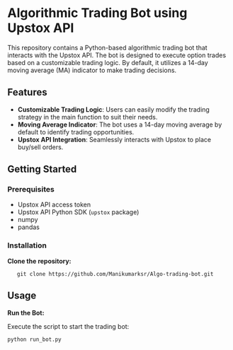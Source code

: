 # Algorithmic Trading Bot using Upstox API

This repository contains a Python-based algorithmic trading bot that interacts with the Upstox API. The bot is designed to execute option trades based on a customizable trading logic. By default, it utilizes a 14-day moving average (MA) indicator to make trading decisions.

## Features

- **Customizable Trading Logic**: Users can easily modify the trading strategy in the main function to suit their needs.
- **Moving Average Indicator**: The bot uses a 14-day moving average by default to identify trading opportunities.
- **Upstox API Integration**: Seamlessly interacts with Upstox to place buy/sell orders.

## Getting Started

### Prerequisites
- Upstox API access token
- Upstox API Python SDK (`upstox` package)
- numpy
- pandas

### Installation

**Clone the repository:**
```
   git clone https://github.com/Manikumarksr/Algo-trading-bot.git
```
## Usage

**Run the Bot:**

Execute the script to start the trading bot:
```
python run_bot.py
```